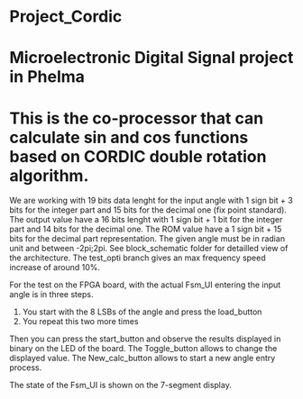 # Project_Cordic
# Microelectronic Digital Signal project in Phelma
# This is the co-processor that can calculate sin and cos functions based on CORDIC double rotation algorithm.
We are working with 19 bits data lenght for the input angle with 1 sign bit + 3 bits for the integer part and 15 bits for the decimal one (fix point standard).
The output value have a 16 bits lenght with 1 sign bit + 1 bit for the integer part and 14 bits for the decimal one.
The ROM value have a 1 sign bit + 15 bits for the decimal part representation.
The given angle must be in radian unit and between -2pi;2pi.
See block_schematic folder for detailled view of the architecture.
The test_opti branch gives an max frequency speed increase of around 10%.

For the test on the FPGA board, with the actual Fsm_UI entering the input angle is in three steps.
1) You start with the 8 LSBs of the angle and press the load_button
2) You repeat this two more times

Then you can press the start_button and observe the results displayed in binary on the LED of the board.
The Toggle_button allows to change the displayed value.
The New_calc_button allows to start a new angle entry process.

The state of the Fsm_UI is shown on the 7-segment display.
